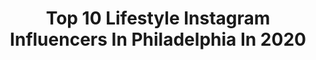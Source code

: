 ---
title: Top 10 Lifestyle Instagram Influencers In Philadelphia In 2020
description: >-
  Find top lifestyle Instagram influencers in Philadelphia in 2020. Most popular hashtags: #ad #philadelphia #sponsored #visitphilly.
platform: Instagram
profiles:
  - username: "herphilly"
    fullname: >-
      Emily Tharp | Philly Blogger
    location: "United States"
    followers: 5302
    engagement: 564
    commentsToLikes: 0.143004
    id: ck55l14o30ip60i11rkrdngp1
    verified: false
    hashtags: "#whitneypose, #visitphilly, #phillyphilly, #herphilly"
  - username: "bunch.ofbs"
    fullname: >-
      Becca Scholes I Bunch of BS
    location: "United States"
    followers: 10407
    engagement: 700
    commentsToLikes: 0.163115
    id: ck5hn3o7an5830i113z3lyblr
    verified: false
    hashtags: "#sponsored, #fabletics, #affordablefashion, #targetstyle"
  - username: "pilot.drew"
    fullname: >-
      Andrew, First Officer
    location: "United States"
    followers: 129235
    engagement: 730
    commentsToLikes: 0.029701
    id: ck0w4jy5oyxy20i19zm1kzrzr
    verified: false
    hashtags: "#tailtuesday, #colehaanpaidpartner, #sponsored, #fighttheburn"
  - username: "nicoleangela14"
    fullname: >-
      Nicole Clash | Lifestyle Blog
    location: "United States"
    followers: 13915
    engagement: 440
    commentsToLikes: 0.167319
    id: ck5hkpalgitne0i112vdo9ac9
    verified: false
    hashtags: "#partnership, #topgolf, #skincareroutine, #socialworker"
  - username: "le.chic.touch"
    fullname: >-
      Sara K
    location: "United States"
    followers: 17875
    engagement: 445
    commentsToLikes: 0.036942
    id: ck15uw2y9os7s0i19h54v1s4i
    verified: false
    hashtags: "#philadelphia, #ad, #berrifit, #visitphl"
  - username: "theblondetravelsx0"
    fullname: >-
      JAMIE RIVERO  | Philly Blogger
    location: "United States"
    followers: 20486
    engagement: 264
    commentsToLikes: 0.175851
    id: ck6tvd4a1ljt30j71pwjlidnd
    verified: false
    hashtags: "#maldives, #lightstim, #haircare, #freshrose"
  - username: "loveronnie"
    fullname: >-
      Ronnie Howard
    location: "United States"
    followers: 19134
    engagement: 202
    commentsToLikes: 0.068492
    id: ck5bxe82xnjwd0i111mh7rwqk
    verified: false
    hashtags: "#selfcaresunday, #yummy, #selfcare, #stayhome"
  - username: "kozyandco"
    fullname: >-
      jessica | kozy & co
    location: "United States"
    followers: 25324
    engagement: 87
    commentsToLikes: 0.073544
    id: ck13c5f9kypbf0i19bniue3kx
    verified: false
    hashtags: "#mygutreport, #arthurandrewmedical, #goodnaturedselects, #ltkunder100"
  - username: "wearethekruks"
    fullname: >-
      Philadelphia Wedding Photogs
    location: "United States"
    followers: 2235
    engagement: 1116
    commentsToLikes: 0.063145
    id: ck8tb3ph5u56k0j784ji8e94m
    verified: false
    hashtags: "#loewsphiladelphia, #phillyhairstylist, #lifestyleblogger, #phillylove"
  - username: "mister.dish"
    fullname: >-
      𝕄𝕣 𝔻𝕚𝕤𝕙 (Karol Daly)
    location: "United States"
    followers: 28557
    engagement: 150
    commentsToLikes: 0.039225
    id: ck6tuw8mfiryc0j71m308t4xh
    verified: false
    hashtags: "#curry, #pasta, #grilledcheese, #burritos"
---